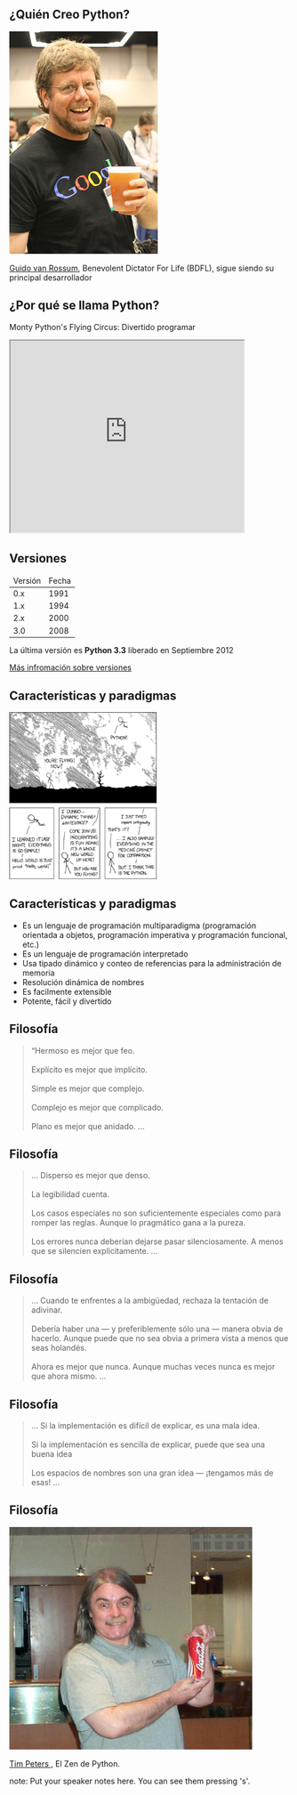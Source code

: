 ## ¿Quién Creo Python?

<a class="fancybox" href="img/Guido_van_Rossum_OSCON.png" data-fancybox-group="gallery" title="Guido">
<img height="400px" src="img/Guido_van_Rossum_OSCON.png" alt="Guido">
</a>

[Guido van Rossum](http://es.wikipedia.org/wiki/Guido_van_Rossum), Benevolent
Dictator For Life (BDFL), sigue siendo su principal desarrollador



## ¿Por qué se llama Python?

Monty Python's Flying Circus: Divertido programar

<iframe data-autoplay width="420" height="345" src="http://www.youtube.com/embed/S7VdS6SVhxA"></iframe>



## Versiones

<table class="table table-striped">
<thead>
<tr>
    <td> Versión </td>
    <td> Fecha </td> 
<tr>
</thead>

<tbody>
<tr>
    <td> 0.x </td>
    <td> 1991 </td> 
</tr>

<tr>
    <td> 1.x </td>
    <td> 1994 </td> 
</tr>

<tr>
    <td> 2.x </td>
    <td> 2000 </td> 
</tr>

<tr>
    <td> 3.0 </td>
    <td> 2008 </td> 
</tr>
</tbody>
</table>

La última versión es __Python 3.3__ liberado en Septiembre 2012

[Más infromación sobre versiones](http://en.wikipedia.org/wiki/History_of_Python)



## Características y paradigmas

<a class="fancybox" href="img/python.png" data-fancybox-group="gallery" title="python">
<img height="300px" src="img/python.redimensionado.png" alt="Python">
</a>



## Características y paradigmas
<ul>
<li class="fragment fade-in">
Es un lenguaje de programación multiparadigma (programación orientada a objetos, programación imperativa y programación funcional, etc.)
</li>
<li class="fragment fade-in">
Es un lenguaje de programación interpretado
</li>
<li class="fragment fade-in">
Usa tipado dinámico y conteo de referencias para la administración de memoria
</li>
<li class="fragment fade-in">
Resolución dinámica de nombres
</li>
<li class="fragment fade-in">
Es facilmente extensible
</li>
<li class="fragment fade-in">
Potente, fácil y divertido
</li>
</ul>



## Filosofía

<blockquote cite="http://www.python.org/dev/peps/pep-0020/">
&ldquo;Hermoso es mejor que feo.
<br>
<br>
Explícito es mejor que implícito.
<br>
<br>
Simple es mejor que complejo.
<br>
<br>
Complejo es mejor que complicado.
<br>
<br>
Plano es mejor que anidado. 
...
</blockquote>



## Filosofía

<blockquote cite="http://www.python.org/dev/peps/pep-0020/">
... Disperso es mejor que denso.
<br>
<br>
La legibilidad cuenta.
<br>
<br>
Los casos especiales no son suficientemente especiales como para romper las reglas. Aunque lo pragmático gana a la pureza.
<br>
<br>
Los errores nunca deberían dejarse pasar silenciosamente. A menos que se silencien explícitamente. 
...
</blockquote>



## Filosofía

<blockquote cite="http://www.python.org/dev/peps/pep-0020/">
... Cuando te enfrentes a la ambigüedad, rechaza la tentación de adivinar.
<br>
<br>
Debería haber una — y preferiblemente sólo una — manera obvia de hacerlo. Aunque puede que no sea obvia a primera vista a menos que seas holandés.
<br>
<br>
Ahora es mejor que nunca. Aunque muchas veces nunca es mejor que ahora mismo. 
...
</blockquote>



## Filosofía

<blockquote cite="http://www.python.org/dev/peps/pep-0020/">
... Si la implementación es difícil de explicar, es una mala idea.
<br>
<br>
Si la implementación es sencilla de explicar, puede que sea una buena idea
<br>
<br>
Los espacios de nombres son una gran idea — ¡tengamos más de esas!
...
</blockquote>
</blockquote>



## Filosofía

<a class="fancybox" href="img/Tim_Peters.png" data-fancybox-group="gallery" title="Tim">
<img height="400px" src="img/Tim_Peters.png" alt="Tim">
</a>

[Tim Peters ](http://www.python.org/dev/peps/pep-0020), El Zen de Python.

note:
    Put your speaker notes here.
    You can see them pressing 's'.
